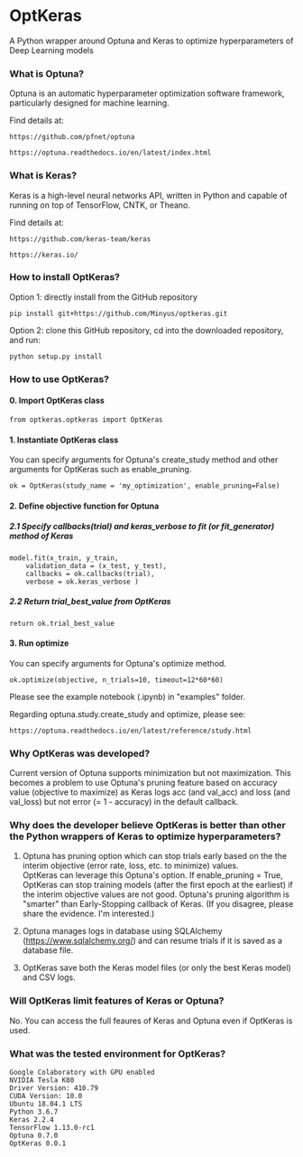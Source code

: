# OptKeras

A Python wrapper around Optuna and Keras to optimize hyperparameters of Deep Learning models

### What is Optuna?

Optuna is an automatic hyperparameter optimization software framework, particularly designed for machine learning. 

Find details at:

	https://github.com/pfnet/optuna

	https://optuna.readthedocs.io/en/latest/index.html


### What is Keras?

Keras is a high-level neural networks API, written in Python and capable of running on top of TensorFlow, CNTK, or Theano.

Find details at:

	https://github.com/keras-team/keras

	https://keras.io/



### How to install OptKeras?


Option 1: directly install from the GitHub repository


	pip install git+https://github.com/Minyus/optkeras.git


Option 2: clone this GitHub repository, cd into the downloaded repository, and run:

	python setup.py install


### How to use OptKeras?


#### 0. Import OptKeras class

    from optkeras.optkeras import OptKeras
    
#### 1. Instantiate OptKeras class
	
  You can specify arguments for Optuna's create_study method and other arguments for OptKeras such as enable_pruning.
  
    ok = OptKeras(study_name = 'my_optimization', enable_pruning=False)


#### 2. Define objective function for Optuna

##### 2.1 Specify callbacks(trial) and keras_verbose to fit (or fit_generator) method of Keras
  
    model.fit(x_train, y_train, 
        validation_data = (x_test, y_test),
        callbacks = ok.callbacks(trial), 
        verbose = ok.keras_verbose )


##### 2.2 Return trial_best_value from OptKeras
  

    return ok.trial_best_value

	
#### 3. Run optimize
  You can specify arguments for Optuna's optimize method.
    
    ok.optimize(objective, n_trials=10, timeout=12*60*60)

  
Please see the example notebook (.ipynb) in "examples" folder.

Regarding optuna.study.create_study and optimize, please see:

	https://optuna.readthedocs.io/en/latest/reference/study.html



### Why OptKeras was developed?
Current version of Optuna supports minimization but not maximization. 
This becomes a problem to use Optuna's pruning feature based on accuracy value (objective to maximize) as Keras logs acc (and val_acc) and loss (and val_loss) but not error (= 1 - accuracy) in the default callback.

### Why does the developer believe OptKeras is better than other the Python wrappers of Keras to optimize hyperparameters?

1. Optuna has pruning option which can stop trials early based on the the interim objective (error rate, loss, etc. to minimize) values.  
OptKeras can leverage this Optuna's option. If enable_pruning = True, OptKeras can stop training models (after the first epoch at the earliest) if the interim objective values are not good. Optuna's pruning algorithm is "smarter" than Early-Stopping callback of Keras. (If you disagree, please share the evidence. I'm interested.) 
  
2. Optuna manages logs in database using SQLAlchemy (https://www.sqlalchemy.org/) and can resume trials if it is saved as a database file. 

3. OptKeras save both the Keras model files (or only the best Keras model) and CSV logs.

### Will OptKeras limit features of Keras or Optuna?

No. You can access the full feaures of Keras and Optuna even if OptKeras is used. 

### What was the tested environment for OptKeras?

	Google Colaboratory with GPU enabled
	NVIDIA Tesla K80
	Driver Version: 410.79 
	CUDA Version: 10.0
	Ubuntu 18.04.1 LTS
	Python 3.6.7
	Keras 2.2.4
	TensorFlow 1.13.0-rc1
	Optuna 0.7.0
	OptKeras 0.0.1


